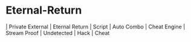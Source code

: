 # Eternal-Return
| Private External | Eternal Return | Script | Auto Combo | Cheat Engine | Stream Proof | Undetected | Hack | Cheat
